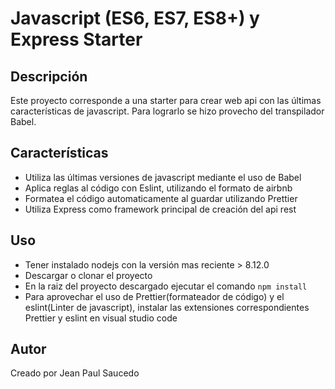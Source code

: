 # Javascript (ES6, ES7, ES8+) y Express Starter

## Descripción
Este proyecto corresponde a una starter para crear web api con las últimas características de javascript.
Para lograrlo se hizo provecho del transpilador Babel.

## Características
- Utiliza las últimas versiones de javascript mediante el uso de Babel
- Aplica reglas al código con Eslint, utilizando el formato de airbnb
- Formatea el código automaticamente al guardar utilizando Prettier
- Utiliza Express como framework principal de creación del api rest

## Uso
- Tener instalado nodejs con la versión mas reciente > 8.12.0
- Descargar o clonar el proyecto 
- En la raiz del proyecto descargado ejecutar el comando ```npm install```
- Para aprovechar el uso de Prettier(formateador de código) y el eslint(Linter de javascript), instalar
las extensiones correspondientes Prettier y eslint en visual studio code

## Autor
Creado por Jean Paul Saucedo
